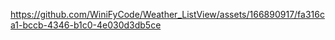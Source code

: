 
https://github.com/WiniFyCode/Weather_ListView/assets/166890917/fa316ca1-bccb-4346-b1c0-4e030d3db5ce

